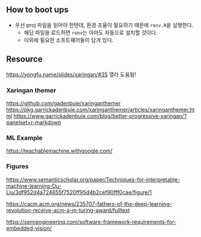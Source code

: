 ## How to boot ups

- 우선 proj 파일을 읽어야 한텐데, 환경 조율이 필요하기 때문에 `renv.R`을 실행한다. 
    + 해당 파일을 로드하면 `renv`는 아마도 자동으로 설치할 것이다. 
    + 이외에 필요한 소프트웨어들이 담겨 있다. 

## Resource 

https://yongfu.name/slides/xaringan/#35 열라 도움됨! 

### Xaringan themer 

https://github.com/gadenbuie/xaringanthemer
https://pkg.garrickadenbuie.com/xaringanthemer/articles/xaringanthemer.html
https://www.garrickadenbuie.com/blog/better-progressive-xaringan/?panelset=r-markdown

### ML Example 

https://teachablemachine.withgoogle.com/


### Figures 

https://www.semanticscholar.org/paper/Techniques-for-interpretable-machine-learning-Du-Liu/3df952d4a724655f7520ff95d4b2cef90fff0cae/figure/1

https://cacm.acm.org/news/235707-fathers-of-the-deep-learning-revolution-receive-acm-a-m-turing-award/fulltext

https://semiengineering.com/software-framework-requirements-for-embedded-vision/